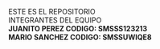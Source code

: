 ESTE ES EL REPOSITORIO
<br>
INTEGRANTES DEL EQUIPO
<br>
<b>JUANITO PEREZ CODIGO: SMSSS123213<b/>
<br>
<b>MARIO SANCHEZ CODIGO: SMSSUWIQE8</b>
